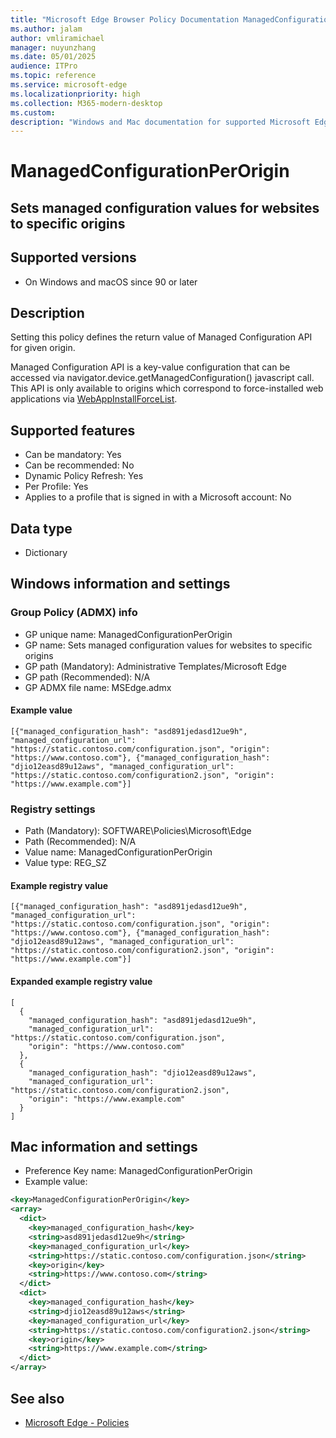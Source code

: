```yaml
---
title: "Microsoft Edge Browser Policy Documentation ManagedConfigurationPerOrigin"
ms.author: jalam
author: vmliramichael
manager: nuyunzhang
ms.date: 05/01/2025
audience: ITPro
ms.topic: reference
ms.service: microsoft-edge
ms.localizationpriority: high
ms.collection: M365-modern-desktop
ms.custom:
description: "Windows and Mac documentation for supported Microsoft Edge Browser policy: Sets managed configuration values for websites to specific origins"
---
```


<!--THIS FILE IS AUTOMATICALLY GENERATED. MANUAL CHANGES WILL BE OVERWRITTEN.-->
<!--Please contact the Microsoft Edge Manageability team with any questions.-->

# ManagedConfigurationPerOrigin

## Sets managed configuration values for websites to specific origins


## Supported versions

- On Windows and macOS since 90 or later

## Description

Setting this policy defines the return value of Managed Configuration API for given origin.

Managed Configuration API is a key-value configuration that can be accessed via navigator.device.getManagedConfiguration() javascript call. This API is only available to origins which correspond to force-installed web applications via [WebAppInstallForceList](WebAppInstallForceList.md).

## Supported features

- Can be mandatory: Yes
- Can be recommended: No
- Dynamic Policy Refresh: Yes
- Per Profile: Yes
- Applies to a profile that is signed in with a Microsoft account: No

## Data type

- Dictionary

## Windows information and settings

### Group Policy (ADMX) info

- GP unique name: ManagedConfigurationPerOrigin
- GP name: Sets managed configuration values for websites to specific origins
- GP path (Mandatory): Administrative Templates/Microsoft Edge
- GP path (Recommended): N/A
- GP ADMX file name: MSEdge.admx

#### Example value

```
[{"managed_configuration_hash": "asd891jedasd12ue9h", "managed_configuration_url": "https://static.contoso.com/configuration.json", "origin": "https://www.contoso.com"}, {"managed_configuration_hash": "djio12easd89u12aws", "managed_configuration_url": "https://static.contoso.com/configuration2.json", "origin": "https://www.example.com"}]
```

### Registry settings

- Path (Mandatory): SOFTWARE\Policies\Microsoft\Edge
- Path (Recommended): N/A
- Value name: ManagedConfigurationPerOrigin
- Value type: REG_SZ

#### Example registry value

```
[{"managed_configuration_hash": "asd891jedasd12ue9h", "managed_configuration_url": "https://static.contoso.com/configuration.json", "origin": "https://www.contoso.com"}, {"managed_configuration_hash": "djio12easd89u12aws", "managed_configuration_url": "https://static.contoso.com/configuration2.json", "origin": "https://www.example.com"}]
```


#### Expanded example registry value

```
[
  {
    "managed_configuration_hash": "asd891jedasd12ue9h",
    "managed_configuration_url": "https://static.contoso.com/configuration.json",
    "origin": "https://www.contoso.com"
  },
  {
    "managed_configuration_hash": "djio12easd89u12aws",
    "managed_configuration_url": "https://static.contoso.com/configuration2.json",
    "origin": "https://www.example.com"
  }
]
```

## Mac information and settings

- Preference Key name: ManagedConfigurationPerOrigin
- Example value:

```xml
<key>ManagedConfigurationPerOrigin</key>
<array>
  <dict>
    <key>managed_configuration_hash</key>
    <string>asd891jedasd12ue9h</string>
    <key>managed_configuration_url</key>
    <string>https://static.contoso.com/configuration.json</string>
    <key>origin</key>
    <string>https://www.contoso.com</string>
  </dict>
  <dict>
    <key>managed_configuration_hash</key>
    <string>djio12easd89u12aws</string>
    <key>managed_configuration_url</key>
    <string>https://static.contoso.com/configuration2.json</string>
    <key>origin</key>
    <string>https://www.example.com</string>
  </dict>
</array>
```

## See also
- [Microsoft Edge - Policies](../microsoft-edge-policies.md)
